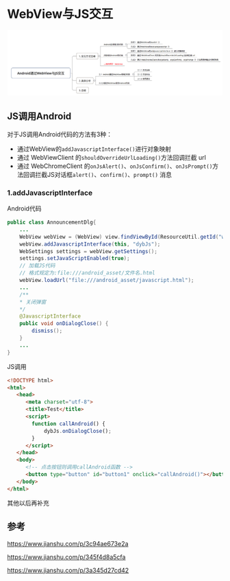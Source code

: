 # WebView与JS交互

![目录](../assets/WebView_js.png)

## JS调用Android

对于JS调用Android代码的方法有3种：

- 通过WebView的`addJavascriptInterface()`进行对象映射
- 通过 WebViewClient 的`shouldOverrideUrlLoading()`方法回调拦截 url
- 通过 WebChromeClient 的`onJsAlert()`、`onJsConfirm()`、`onJsPrompt()`方法回调拦截JS对话框`alert()`、`confirm()`、`prompt()` 消息

### 1.addJavascriptInterface

Android代码

```java 
public class AnnouncementDlg{
    ...
    WebView webView = (WebView) view.findViewById(ResourceUtil.getId("web_view_announcement"));
    webView.addJavascriptInterface(this, "dybJs");
    WebSettings settings = webView.getSettings();
    settings.setJavaScriptEnabled(true);
    // 加载JS代码
    // 格式规定为:file:///android_asset/文件名.html
    webView.loadUrl("file:///android_asset/javascript.html");
    ...
    /**
    * 关闭弹窗
    */
    @JavascriptInterface
    public void onDialogClose() {
        dismiss();
    }
    ...
}

```

JS调用

```html
<!DOCTYPE html>
<html>
   <head>
      <meta charset="utf-8">
      <title>Test</title>  
      <script>
        function callAndroid() {
            dybJs.onDialogClose();
        }
      </script>
   </head>
   <body>
      <!-- 点击按钮则调用callAndroid函数 -->
      <button type="button" id="button1" onclick="callAndroid()"></button>
   </body>
</html>
```

其他以后再补充

## 参考

https://www.jianshu.com/p/3c94ae673e2a

https://www.jianshu.com/p/345f4d8a5cfa

https://www.jianshu.com/p/3a345d27cd42